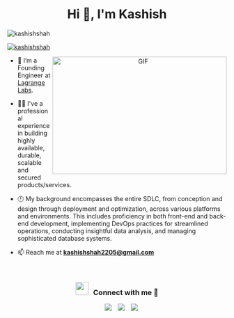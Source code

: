 <h1 align="center">Hi 👋, I'm Kashish</h1>

<p align="left"> <img src="https://komarev.com/ghpvc/?username=kashishshah&label=Profile%20views&color=0e75b6&style=flat" alt="kashishshah" /> </p>

<p align="left"> <a href="https://twitter.com/0xkashish" target="blank"><img src="https://img.shields.io/twitter/follow/kashishshah?logo=twitter&style=for-the-badge" alt="kashishshah" /></a> </p>

<a target="_blank" align="center">
  <img align="right" height="270" width="400" alt="GIF" src="https://media.giphy.com/media/SWoSkN6DxTszqIKEqv/giphy.gif">
</a>

- 🔭 I’m a Founding Engineer at <a href="https://www.lagrange.dev/" target="blank">Lagrange Labs</a>.

- 👨‍💻 I've a professional experience in building highly available, durable, scalable and secured products/services.

- 🕛 My background encompasses the entire SDLC, from conception and design through deployment and optimization, across various platforms and environments. This includes proficiency in both front-end and back-end development, implementing DevOps practices for streamlined operations, conducting insightful data analysis, and managing sophisticated database systems.

- 📫 Reach me at **kashishshah2205@gmail.com**

<br/>
<h3 align="center"> <img src="https://media.giphy.com/media/iY8CRBdQXODJSCERIr/giphy.gif" width="30" height="30" style="margin-right: 10px;">Connect with me 🤝 </h3>

<p align="center">

 <div align="center"  class="icons-social" style="margin-left: 10px;">
        <a style="margin-left: 10px;"  target="_blank" href="https://www.linkedin.com/in/kashishshah22">
			<img src="https://img.icons8.com/doodle/40/000000/linkedin--v2.png"></a>
        <a style="margin-left: 10px;" target="_blank" href="https://github.com/kashishshah">
		<img src="https://img.icons8.com/doodle/40/000000/github--v1.png"></a>
		<a style="margin-left: 10px;" target="_blank" href="https://twitter.com/0xkashish">
			<img src="https://img.icons8.com/doodle/1x/twitter-squared--v2.png" ></a>
      </div>

</p>

